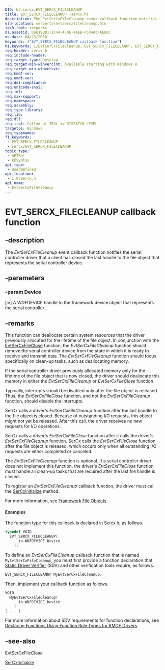 ```yaml
---
UID: NC:sercx.EVT_SERCX_FILECLEANUP
title: EVT_SERCX_FILECLEANUP (sercx.h)
description: The EvtSerCxFileCleanup event callback function notifies the serial controller driver that a client has closed the last handle to the file object that represents the serial controller device.
old-location: serports\evtsercxfilecleanup.htm
tech.root: serports
ms.assetid: D9E19BD1-2C44-4F86-9AEB-F50443FAE8DC
ms.date: 04/23/2018
keywords: ["EVT_SERCX_FILECLEANUP callback function"]
ms.keywords: 1/EvtSerCxFileCleanup, EVT_SERCX_FILECLEANUP, EVT_SERCX_FILECLEANUP callback, EvtSerCxFileCleanup, EvtSerCxFileCleanup callback function [Serial Ports], serports.evtsercxfilecleanup
req.header: sercx.h
req.include-header: 
req.target-type: Desktop
req.target-min-winverclnt: Available starting with Windows 8.
req.target-min-winversvr: 
req.kmdf-ver: 
req.umdf-ver: 
req.ddi-compliance: 
req.unicode-ansi: 
req.idl: 
req.max-support: 
req.namespace: 
req.assembly: 
req.type-library: 
req.lib: 
req.dll: 
req.irql: Called at IRQL <= DISPATCH_LEVEL
targetos: Windows
req.typenames: 
f1_keywords:
 - EVT_SERCX_FILECLEANUP
 - sercx/EVT_SERCX_FILECLEANUP
topic_type:
 - APIRef
 - kbSyntax
api_type:
 - UserDefined
api_location:
 - 1.0\Sercx.h
api_name:
 - EvtSerCxFileCleanup
---
```


# EVT_SERCX_FILECLEANUP callback function


## -description

The <i>EvtSerCxFileCleanup</i> event callback function notifies the serial controller driver that a client has closed the last handle to the file object that represents the serial controller device.

## -parameters

### -param Device 

[in]
A WDFDEVICE handle to the framework device object that represents the serial controller.

## -remarks

This function can deallocate certain system resources that the driver previously allocated for the lifetime of the file object. In conjunction with the <a href="https://docs.microsoft.com/windows-hardware/drivers/ddi/sercx/nc-sercx-evt_sercx_fileclose">EvtSerCxFileClose</a> function, the <i>EvtSerCxFileCleanup</i> function should remove the serial controller device from the state in which it is ready to receive and transmit data. The <i>EvtSerCxFileCleanup</i> function should focus specifically on clean-up tasks, such as deallocating memory.

If the serial controller driver previously allocated memory only for the lifetime of the file object that is now closed, the driver should deallocate this memory in either the <i>EvtSerCxFileCleanup</i> or <i>EvtSerCxFileClose</i> function.

Typically, interrupts should be disabled only after the file object is released. Thus, the <i>EvtSerCxFileClose</i> function, and not the <i>EvtSerCxFileCleanup</i> function, should disable the interrupts.

SerCx calls a driver's <i>EvtSerCxFileCleanup</i> function after the last handle to the file object is closed. Because of outstanding I/O requests, this object might not yet be released. After this call, the driver receives no new requests for I/O operations.

SerCx calls a driver's <i>EvtSerCxFileClose</i> function after it calls the driver's <i>EvtSerCxFileCleanup</i> function. SerCx calls the <i>EvtSerCxFileClose</i> function after the file object is released, which occurs only when all outstanding I/O requests are either completed or canceled.

The <i>EvtSerCxFileCleanup</i> function is optional. If a serial controller driver does not implement this function, the driver's <i>EvtSerCxFileClose</i> function must handle all clean-up tasks that are required after the last file handle is closed.

To register an <i>EvtSerCxFileCleanup</i> callback function, the driver must call the <a href="https://docs.microsoft.com/windows-hardware/drivers/ddi/sercx/nf-sercx-sercxinitialize">SerCxInitialize</a> method.

For more information, see <a href="https://docs.microsoft.com/windows-hardware/drivers/wdf/framework-file-objects">Framework File Objects</a>.


#### Examples

The function type for this callback is declared in Sercx.h, as follows.


```cpp
typedef VOID
  EVT_SERCX_FILECLEANUP(
    __in WDFDEVICE Device
    );
```

To define an <i>EvtSerCxFileCleanup</i> callback function that is named <code>MyEvtSerCxFileCleanup</code>, you must first provide a function declaration that <a href="https://docs.microsoft.com/windows-hardware/drivers/devtest/static-driver-verifier">Static Driver Verifier</a> (SDV) and other verification tools require, as follows.


```cpp
EVT_SERCX_FILECLEANUP MyEvtSerCxFileCleanup;
```

Then, implement your callback function as follows.


```cpp
VOID
  MyEvtSerCxFileCleanup(
    __in WDFDEVICE Device
    )
{ ... }
```

For more information about SDV requirements for function declarations, see <a href="https://docs.microsoft.com/windows-hardware/drivers/devtest/declaring-functions-by-using-function-role-types-for-kmdf-drivers">Declaring Functions Using Function Role Types for KMDF Drivers</a>.

<div class="code"></div>

## -see-also

<a href="https://docs.microsoft.com/windows-hardware/drivers/ddi/sercx/nc-sercx-evt_sercx_fileclose">EvtSerCxFileClose</a>



<a href="https://docs.microsoft.com/windows-hardware/drivers/ddi/sercx/nf-sercx-sercxinitialize">SerCxInitialize</a>


